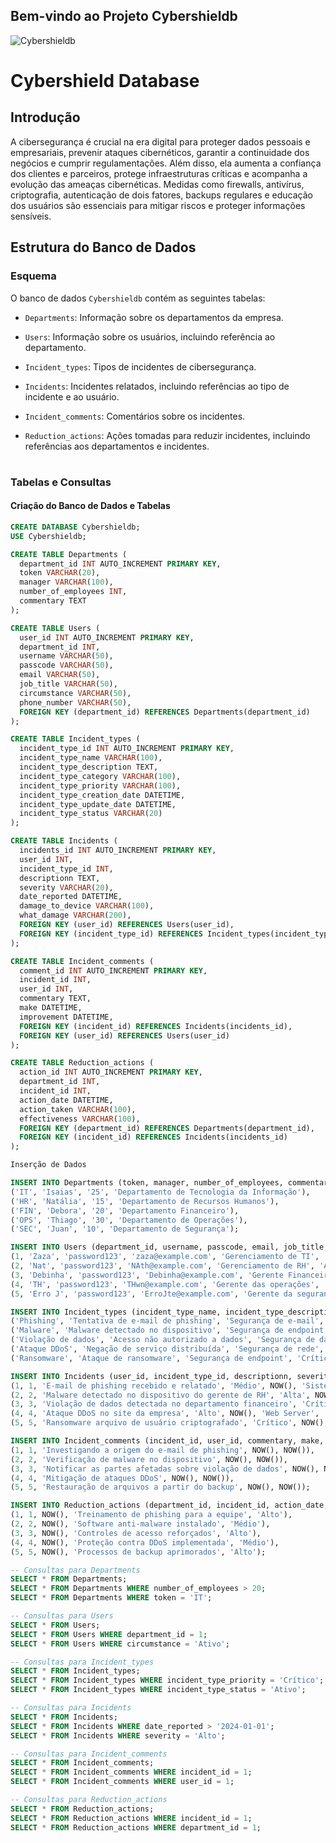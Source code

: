 
## Bem-vindo ao Projeto Cybershieldb

![Cybershieldb](https://media.giphy.com/media/3oEjI6SIIHBdRxXI40/giphy.gif)

# Cybershield Database 

## Introdução
A cibersegurança é crucial na era digital para proteger dados pessoais e empresariais, prevenir ataques cibernéticos, garantir a continuidade dos negócios e cumprir regulamentações. Além disso, ela aumenta a confiança dos clientes e parceiros, protege infraestruturas críticas e acompanha a evolução das ameaças cibernéticas. Medidas como firewalls, antivírus, criptografia, autenticação de dois fatores, backups regulares e educação dos usuários são essenciais para mitigar riscos e proteger informações sensíveis.

## Estrutura do Banco de Dados

### Esquema
O banco de dados `Cybershieldb` contém as seguintes tabelas:
- `Departments`: Informação sobre os departamentos da empresa.
- `Users`: Informação sobre os usuários, incluindo referência ao departamento.
- `Incident_types`: Tipos de incidentes de cibersegurança.
- `Incidents`: Incidentes relatados, incluindo referências ao tipo de incidente e ao usuário.
- `Incident_comments`: Comentários sobre os incidentes.
- `Reduction_actions`: Ações tomadas para reduzir incidentes, incluindo referências aos departamentos e incidentes.

  #


### Tabelas e Consultas

#### Criação do Banco de Dados e Tabelas

```sql
CREATE DATABASE Cybershieldb;
USE Cybershieldb;

CREATE TABLE Departments (
  department_id INT AUTO_INCREMENT PRIMARY KEY,
  token VARCHAR(20),
  manager VARCHAR(100),
  number_of_employees INT,
  commentary TEXT
);

CREATE TABLE Users (
  user_id INT AUTO_INCREMENT PRIMARY KEY,
  department_id INT,
  username VARCHAR(50),
  passcode VARCHAR(50),
  email VARCHAR(50),
  job_title VARCHAR(50),
  circumstance VARCHAR(50),
  phone_number VARCHAR(50),
  FOREIGN KEY (department_id) REFERENCES Departments(department_id)
);

CREATE TABLE Incident_types (
  incident_type_id INT AUTO_INCREMENT PRIMARY KEY,
  incident_type_name VARCHAR(100),
  incident_type_description TEXT,
  incident_type_category VARCHAR(100),
  incident_type_priority VARCHAR(100),
  incident_type_creation_date DATETIME,
  incident_type_update_date DATETIME,
  incident_type_status VARCHAR(20)
);

CREATE TABLE Incidents (
  incidents_id INT AUTO_INCREMENT PRIMARY KEY,
  user_id INT,
  incident_type_id INT,
  descriptionn TEXT,
  severity VARCHAR(20),
  date_reported DATETIME,
  damage_to_device VARCHAR(100),
  what_damage VARCHAR(200),
  FOREIGN KEY (user_id) REFERENCES Users(user_id),
  FOREIGN KEY (incident_type_id) REFERENCES Incident_types(incident_type_id)
);

CREATE TABLE Incident_comments (
  comment_id INT AUTO_INCREMENT PRIMARY KEY,
  incident_id INT,
  user_id INT,
  commentary TEXT,
  make DATETIME,
  improvement DATETIME,
  FOREIGN KEY (incident_id) REFERENCES Incidents(incidents_id),
  FOREIGN KEY (user_id) REFERENCES Users(user_id)
);

CREATE TABLE Reduction_actions (
  action_id INT AUTO_INCREMENT PRIMARY KEY,
  department_id INT,
  incident_id INT,
  action_date DATETIME,
  action_taken VARCHAR(100),
  effectiveness VARCHAR(100),
  FOREIGN KEY (department_id) REFERENCES Departments(department_id),
  FOREIGN KEY (incident_id) REFERENCES Incidents(incidents_id)
);

Inserção de Dados

INSERT INTO Departments (token, manager, number_of_employees, commentary) VALUES 
('IT', 'Isaias', '25', 'Departamento de Tecnologia da Informação'),
('HR', 'Natália', '15', 'Departamento de Recursos Humanos'),
('FIN', 'Debora', '20', 'Departamento Financeiro'),
('OPS', 'Thiago', '30', 'Departamento de Operações'),
('SEC', 'Juan', '10', 'Departamento de Segurança');

INSERT INTO Users (department_id, username, passcode, email, job_title, circumstance, phone_number) VALUES 
(1, 'Zaza', 'password123', 'zaza@example.com', 'Gerenciamento de TI', 'Ativo', '(21) 9989-9876'),
(2, 'Nat', 'password123', 'NAth@example.com', 'Gerenciamento de RH', 'Ativo', '(21) 9999-5686'),
(3, 'Debinha', 'password123', 'Debinha@example.com', 'Gerente Financeiro', 'Ativo', '(21) 9959-5480'),
(4, 'TH', 'password123', 'THwn@example.com', 'Gerente das operações', 'Ativo', '(21) 9329-5796'),
(5, 'Erro J', 'password123', 'ErroJte@example.com', 'Gerente da segurança', 'Ativo', '(21) 9864-5623');

INSERT INTO Incident_types (incident_type_name, incident_type_description, incident_type_category, incident_type_priority, incident_type_creation_date, incident_type_update_date, incident_type_status) VALUES 
('Phishing', 'Tentativa de e-mail de phishing', 'Segurança de e-mail', 'Alto', NOW(), NOW(), 'Ativo'),
('Malware', 'Malware detectado no dispositivo', 'Segurança de endpoint', 'Crítico', NOW(), NOW(), 'Ativo'),
('Violação de dados', 'Acesso não autorizado a dados', 'Segurança de dados', 'Crítico', NOW(), NOW(), 'Ativo'),
('Ataque DDoS', 'Negação de serviço distribuída', 'Segurança de rede', 'Alto', NOW(), NOW(), 'Ativo'),
('Ransomware', 'Ataque de ransomware', 'Segurança de endpoint', 'Crítico', NOW(), NOW(), 'Ativo');

INSERT INTO Incidents (user_id, incident_type_id, descriptionn, severity, date_reported, damage_to_device, what_damage) VALUES 
(1, 1, 'E-mail de phishing recebido e relatado', 'Médio', NOW(), 'Sistema de e-mail', 'Nenhum'),
(2, 2, 'Malware detectado no dispositivo do gerente de RH', 'Alta', NOW(), 'Estação de trabalho', 'Sistema comprometido'),
(3, 3, 'Violação de dados detectada no departamento financeiro', 'Crítico', NOW(), 'Database Server', 'Dados exfiltrados'),
(4, 4, 'Ataque DDoS no site da empresa', 'Alto', NOW(), 'Web Server', 'Website down'),
(5, 5, 'Ransomware arquivo de usuário criptografado', 'Crítico', NOW(), 'Local de trabalho', 'Arquivos criptografados');

INSERT INTO Incident_comments (incident_id, user_id, commentary, make, improvement) VALUES 
(1, 1, 'Investigando a origem do e-mail de phishing', NOW(), NOW()),
(2, 2, 'Verificação de malware no dispositivo', NOW(), NOW()),
(3, 3, 'Notificar as partes afetadas sobre violação de dados', NOW(), NOW()),
(4, 4, 'Mitigação de ataques DDoS', NOW(), NOW()),
(5, 5, 'Restauração de arquivos a partir do backup', NOW(), NOW());

INSERT INTO Reduction_actions (department_id, incident_id, action_date, action_taken, effectiveness) VALUES 
(1, 1, NOW(), 'Treinamento de phishing para a equipe', 'Alto'),
(2, 2, NOW(), 'Software anti-malware instalado', 'Médio'),
(3, 3, NOW(), 'Controles de acesso reforçados', 'Alto'),
(4, 4, NOW(), 'Proteção contra DDoS implementada', 'Médio'),
(5, 5, NOW(), 'Processos de backup aprimorados', 'Alto');

-- Consultas para Departments
SELECT * FROM Departments;
SELECT * FROM Departments WHERE number_of_employees > 20;
SELECT * FROM Departments WHERE token = 'IT';

-- Consultas para Users
SELECT * FROM Users;
SELECT * FROM Users WHERE department_id = 1;
SELECT * FROM Users WHERE circumstance = 'Ativo';

-- Consultas para Incident_types
SELECT * FROM Incident_types;
SELECT * FROM Incident_types WHERE incident_type_priority = 'Crítico';
SELECT * FROM Incident_types WHERE incident_type_status = 'Ativo';

-- Consultas para Incidents
SELECT * FROM Incidents;
SELECT * FROM Incidents WHERE date_reported > '2024-01-01';
SELECT * FROM Incidents WHERE severity = 'Alto';

-- Consultas para Incident_comments
SELECT * FROM Incident_comments;
SELECT * FROM Incident_comments WHERE incident_id = 1;
SELECT * FROM Incident_comments WHERE user_id = 1;

-- Consultas para Reduction_actions
SELECT * FROM Reduction_actions;
SELECT * FROM Reduction_actions WHERE incident_id = 1;
SELECT * FROM Reduction_actions WHERE department_id = 1;



